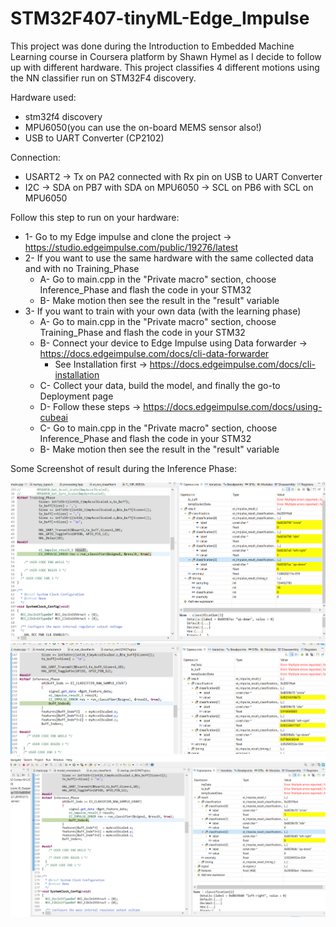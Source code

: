 # STM32F407-tinyML-Edge_Impulse
This project was done during the Introduction to Embedded Machine Learning course in Coursera platform by Shawn Hymel as I decide to follow up with different hardware.
This project classifies 4 different motions using the NN classifier run on STM32F4 discovery.

Hardware used:
- stm32f4 discovery
- MPU6050(you can use the on-board MEMS sensor also!)
- USB to UART Converter (CP2102)

Connection:
- USART2 -> Tx on PA2 connected with Rx pin on USB to UART Converter
- I2C    -> SDA on PB7 with SDA on MPU6050
         -> SCL on PB6 with SCL on MPU6050
         
Follow this step to run on your hardware:
- 1- Go to my Edge impulse and clone the project -> https://studio.edgeimpulse.com/public/19276/latest
- 2- If you want to use the same hardware with the same collected data and with no Training_Phase 
   - A- Go to main.cpp in the "Private macro" section, choose Inference_Phase and flash the code in your STM32 
   - B- Make motion then see the result in the "result" variable
- 3- If you want to train with your own data (with the learning phase)
   - A- Go to main.cpp in the "Private macro" section, choose Training_Phase and flash the code in your STM32 
   - B- Connect your device to Edge Impulse using Data forwarder -> https://docs.edgeimpulse.com/docs/cli-data-forwarder 
      * See Installation first -> https://docs.edgeimpulse.com/docs/cli-installation
   - C- Collect your data, build the model, and finally the go-to Deployment page
   - D- Follow these steps -> https://docs.edgeimpulse.com/docs/using-cubeai
   - C- Go to main.cpp in the "Private macro" section, choose Inference_Phase and flash the code in your STM32
   - B- Make motion then see the result in the "result" variable
     
Some Screenshot of result during the Inference Phase:

<img src="images/Capture5.PNG">

<img src="images/Capture6.PNG">

<img src="images/Capture7.PNG">
